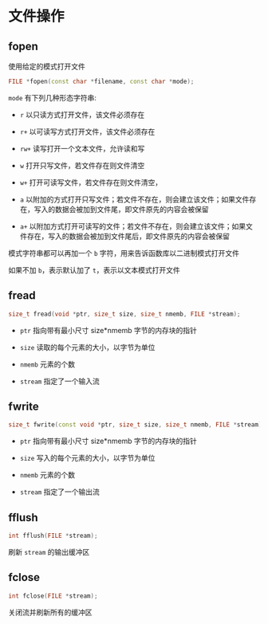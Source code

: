 # 文件操作

## fopen

使用给定的模式打开文件

```cpp
FILE *fopen(const char *filename, const char *mode);
```

`mode` 有下列几种形态字符串:

- `r` 以只读方式打开文件，该文件必须存在

- `r+` 以可读写方式打开文件，该文件必须存在

- `rw+` 读写打开一个文本文件，允许读和写

- `w` 打开只写文件，若文件存在则文件清空

- `w+` 打开可读写文件，若文件存在则文件清空，

- `a` 以附加的方式打开只写文件；若文件不存在，则会建立该文件；如果文件存在，写入的数据会被加到文件尾，即文件原先的内容会被保留

- `a+` 以附加方式打开可读写的文件；若文件不存在，则会建立该文件；如果文件存在，写入的数据会被加到文件尾后，即文件原先的内容会被保留

模式字符串都可以再加一个 `b` 字符，用来告诉函数库以二进制模式打开文件

如果不加 `b`，表示默认加了 `t`，表示以文本模式打开文件

## fread

```cpp
size_t fread(void *ptr, size_t size, size_t nmemb, FILE *stream);
```

- `ptr` 指向带有最小尺寸 size*nmemb 字节的内存块的指针

- `size` 读取的每个元素的大小，以字节为单位

- `nmemb` 元素的个数

- `stream` 指定了一个输入流

## fwrite

```cpp
size_t fwrite(const void *ptr, size_t size, size_t nmemb, FILE *stream);
```

- `ptr` 指向带有最小尺寸 size*nmemb 字节的内存块的指针

- `size` 写入的每个元素的大小，以字节为单位

- `nmemb` 元素的个数

- `stream` 指定了一个输出流

## fflush

```cpp
int fflush(FILE *stream);
```

刷新 `stream` 的输出缓冲区

## fclose

```cpp
int fclose(FILE *stream);
```

关闭流并刷新所有的缓冲区